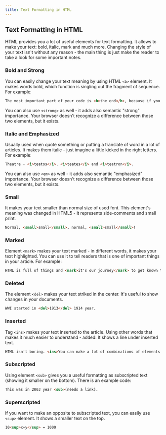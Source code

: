 ```yaml
---
title: Text Formatting in HTML
---
```


## Text Formatting in HTML
HTML provides you a lot of useful elements for text formatting. It allows to make your text: bold, italic, mark and much more. Changing the style of your text isn't without any reason - the main thing is just make the reader to take a look for some important notes.

### Bold and Strong
You can easily change your text meaning by using HTML `<b>` element. It makes words bold, which function is singling out the fragment of sequence. For example:

```html
The most important part of your code is <b>the end</b>, because if you <b>don't close</b> the element, it will affect to <b>everything</b>!
```

You can also use `<strong>` as well - it adds also semantic "strong" importance. Your browser doesn't recognize a difference between those two elements, but it exists.

### Italic and Emphasized
Usually used when quote something or putting a translate of word in a lot of articles. It makes them italic - just imagine a little kicked in the right letters. For example:

```html
Theatre - <i>teatos</i>, <i>teates</i> and <i>teatron</i>.
```

You can also use `<em>` as well - it adds also semantic "emphasized" importance. Your browser doesn't recognize a difference between those two elements, but it exists.

### Small
It makes your text smaller than normal size of used font. This element's meaning was changed in HTML5 - it represents side-comments and small print.

```html
Normal, <small>small</small>, normal, <small>small</small>!
```

### Marked
Element `<mark>` makes your text marked - in different words, it makes your text highlighted. You can use it to tell readers that is one of important things in your article. For example:

```html
HTML is full of things and <mark>it's our journey</mark> to get known them better!
```

### Deleted
The element `<del>` makes your text striked in the center. It's useful to show changes in your documents.

```html
WWI started in <del>1913</del> 1914 year.
```

### Inserted
Tag `<ins>` makes your text inserted to the article. Using other words that makes it much easier to understand - added. It shows a line under inserted text.

```html
HTML isn't boring. <ins>You can make a lot of combinations of elements!</ins>
```

### Subscripted
Using element `<sub>` gives you a useful formatting as subscripted text (showing it smaller on the bottom). There is an example code:

```html
This was in 2003 year <sub>(needs a link).
```

### Superscripted
If you want to make an opposite to subscripted text, you can easily use `<sup>` element. It shows a smaller text on the top.

```html
10<sup>x+y</sup> = 1000
```
